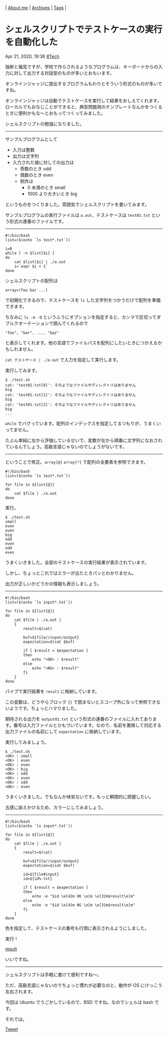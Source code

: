 | [About me](https://franknyro.github.io/blog/) | [Archives](https://franknyro.github.io/blog/archives) | [Tags](https://franknyro.github.io/blog/tags) |

# シェルスクリプトでテストケースの実行を自動化した
Apr 21, 2020, 19:36 [#Tech](https://franknyro.github.io/blog/tags/tech)

独断と偏見ですが、学校で作らされるようなプログラムは、キーボードからの入力に対して出力する対話型のものが多いとおもいます。

オンラインジャッジに提出するプログラムもわりとそういう形式のものが多いですね。

オンラインジャッジは自動でテストケースを実行して結果をおしえてくれます。ローカルでもおなじことができると、典型問題用のテンプレートなんかをつくるときに便利かもな〜とおもってつくってみました。

シェルスクリプトの勉強になりました。

***

サンプルプログラムとして

- 入力は整数
- 出力は文字列
- 入力された値に対しての出力は
  - 奇数のとき odd
  - 偶数のとき even
  - 例外は
    - 0 未満のとき small
    - 1000 より大きいとき big

というものをつくりました。雰囲気でシェルスクリプトを書いてみます。

サンプルプログラムの実行ファイルは `a.out`、テストケースは `test01.txt` という形式の連番のファイルです。

***

```shell
#!/bin/bash
list=($(echo `ls test*.txt`))

i=0
while [ -n $list[$i] ]
do
    cat $list[$i] | ./a.out
    i=`expr $i + 1`
done
```

シェルスクリプトの配列は

`array=(foo bar ...)`

で初期化できるので、テストケースを `ls` した文字列をつかうだけで配列を準備できます。

ちなみに `ls -m -Q` というふうにオプションを指定すると、カンマで区切ってダブルクオーテーションで囲んでくれるので

`"foo", "bar", ..., "baz"`

と表示してくれます。他の言語でファイルパスを配列にしたいときにつかえるかもしれません。

`cat テストケース | ./a.out` で入力を指定して実行します。


実行してみます。

```
$ ./test.sh
cat: 'test01.txt[0]': そのようなファイルやディレクトリはありません
big
cat: 'test01.txt[1]': そのようなファイルやディレクトリはありません
big
cat: 'test01.txt[2]': そのようなファイルやディレクトリはありません
big
...
```

`while` でバグっています。配列のインデックスを指定してるつもりが、うまくいってません。

たぶん単純に左から評価しているせいで、変数が左から順番に文字列になおされているんでしょう。高級言語じゃないのでしょうがないです。

***

ということで修正。`array[@]` `array[*]` で配列の全要素を参照できます。

```shell
#!/bin/bash
list=($(echo `ls test*.txt`))

for file in ${list[@]}
do
    cat $file | ./a.out
done
```

実行。

```
$ ./test.sh
small
even
even
big
odd
even
odd
even
```

うまくいきました。全部のテストケースの実行結果が表示されています。

しかし、ちょっとこれではエラーが出たときパッとわかりません。

出力が正しいかどうかの情報も表示しましょう。

***

```shell
#!/bin/bash
list=($(echo `ls input*.txt`))

for file in ${list[@]}
do
    cat $file | ./a.out |
    {
        result=$(cat)

        buf=${file//input/output}
        expectation=$(cat $buf)

        if [ $result = $expectation ]
        then
            echo "<OK> : $result"
        else
            echo "<NG> : $result"
        fi
    }
done
```

パイプで実行結果を `result` に格納しています。

この変数は、どうやらブロック `{}` で囲まないとスコープ外になって参照できないようです。ちょっとハマりました。

期待される出力を `output01.txt` という形式の連番のファイルに入れてあります。番号は入力ファイルとひもづいています。なので、名前を置換して対応する出力ファイルの名前にして `expectation` に格納しています。

実行してみましょう。

```
$ ./test.sh
<OK> : small
<OK> : even
<OK> : even
<OK> : big
<OK> : odd
<OK> : even
<OK> : odd
<OK> : even
```

うまくいきました。でもなんか味気ないです。もっと瞬間的に把握したい。

五感に訴えかけるため、カラーにしてみましょう。

***

```shell
#!/bin/bash
list=($(echo `ls input*.txt`))

for file in ${list[@]}
do
    cat $file | ./a.out |
    {
        result=$(cat)

        buf=${file//input/output}
        expectation=$(cat $buf)

        id=${file#input}
        id=${id%.txt}

        if [ $result = $expectation ]
        then
            echo -e "$id \e[42m OK \e[m \e[32m$result\e[m"
        else
            echo -e "$id \e[41m NG \e[m \e[31m$result\e[m"
        fi
    }
done
```

色を指定して、テストケースの番号も行頭に表示されるようにしました。

実行！

[result](https://franknyro.github.io/blog/images/shellscript)

いいですね。

***

シェルスクリプトは手軽に書けて便利ですね〜。

ただ、高級言語じゃないのでちょっと慣れが必要なのと、動作が OS にけっこう左右されます。

今回は Ubuntu でうごかしているので、BSD ですね。なのでシェルは bash です。

それでは。

<a href="https://twitter.com/share?ref_src=twsrc%5Etfw" class="twitter-share-button" data-text="シェルスクリプトでテストケースの実行を自動化した |" data-url="https://franknyro.github.io/blog/archives/202004211936/">Tweet</a><script async src="https://platform.twitter.com/widgets.js" charset="utf-8"></script>
